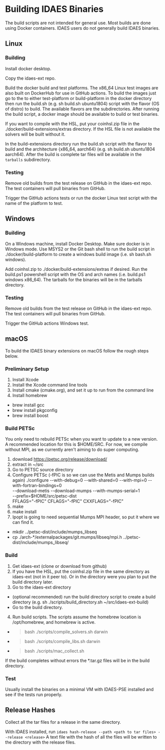 # Building IDAES Binaries

The build scripts are not intended for general use. Most builds are done using
Docker containers.  IDAES users do not generally build IDAES binaries.

## Linux

### Building

Install docker desktop.

Copy the idaes-ext repo.

Build the docker build and test platforms.  The x86_64 Linux test images are also
built on DockerHub for use in GitHub actions.  To build the images just go to the
to either test-platform or build-platform in the docker directory then run the
build.sh (e.g. sh build.sh ubuntu1804) script with the flavor (OS of distro) to
build.  The available flavors are the subdirectories.  After running the build
script, a docker image should be available to build or test binaries.

If you want to compile with the HSL, put your coinhsl.zip file in the
./docker/build-extensions/extras directory.  If the HSL file is not available
the solvers will be built without it.

In the build-extensions directory run the build.sh script with the flavor to build
and the architecture {x86_64, aarch64} (e.g. sh build.sh ubuntu1804 aarch64). After
the build is complete tar files will be available in the ``tarballs`` subdirectory.

### Testing

Remove old builds from the test release on GitHub in the idaes-ext repo.  The test
containers will pull binaries from GitHub.

Trigger the GitHub actions tests or run the docker Linux test script with the
name of the platform to test.  

## Windows

### Building

On a Windows machine, install Docker Desktop.  Make sure docker is in Windows mode.
Use MSYS2 or the Git bash shell to run the build script in ./docker/build-platform
to create a windows build image (i.e. sh bash.sh windows).

Add coinhsl.zip to ./docker/build-extensions/extras if desired. Run the build.ps1
powershell script with the OS and arch names (i.e. build.ps1 windows x86_64).
The tarballs for the binaries will be in the tarballs directory.

### Testing

Remove old builds from the test release on GitHub in the idaes-ext repo.  The test
containers will pull binaries from GitHub.

Trigger the GitHub actions Windows test.

## macOS

To build the IDAES binary extensions on macOS follow the rough steps below.

### Preliminary Setup

1. Install Xcode
2. Install the Xcode command line tools
3. Install cmake (cmake.org), and set it up to run from the command line
4. Install homebrew
  * brew install gcc
  * brew install pkgconfig
  * brew install boost
  
### Build PETSc

You only need to rebuild PETSc when you want to update to a new version.  A
recommended location for this is $HOME/SRC.  For now, we compile without MPI, as
we currently aren't aiming to do super computing.

1. download https://petsc.org/release/download/
2. extract in ~/src
3. Go to PETSC source directory
4. Configure PETSc (-fPIC is so we can use the Metis and Mumps builds again)
   ./configure --with-debug=0 --with-shared=0 --with-mpi=0 --with-fortran-bindings=0 \
      --download-metis --download-mumps --with-mumps-serial=1 \
      --prefix=$HOME/src/petsc-dist \
      FFLAGS="-fPIC" CFLAGS="-fPIC" CXXFLAGS="-fPIC"
5. make
6. make install
7. Ipopt is going to need sequential Mumps MPI header, so put it where we can find it.
  * mkdir ../petsc-dist/include/mumps_libseq
  * cp ./arch-*/externalpackages/git.mumps/libseq/mpi.h ../petsc-dist/include/mumps_libseq/

### Build

1. Get idaes-ext (clone or download from github)
2. If you have the HSL, put the coinhsl.zip file in the same directory as
  idaes-ext (not in it peer to).  Or in the directory were you plan to put the
  build directory later.
3. Go to the idaes-ext directory
  * (optional recommended) run the build directory script to create a build directory
    (e.g. sh ./scripts/build_directory.sh ~/src/idaes-ext-build)
  * Go to the build directory.
4. Run build scripts.  The scripts assume the homebrew location is /opt/homebrew, and
   homebrew is active.
  * > bash ./scripts/compile_solvers.sh darwin
  * > bash ./scripts/compile_libs.sh darwin
  * > bash ./scripts/mac_collect.sh

If the build completes without errors the *.tar.gz files will be in the
build directory.

### Test

Usually install the binaries on a minimal VM with IDAES-PSE installed and see
if the tests run properly.

## Release Hashes

Collect all the tar files for a release in the same directory.

With IDAES installed, run ``idaes hash-release --path <path to tar files> --release <release>``
A text file with the hash of all the files will be written to the directory with the
release files.
